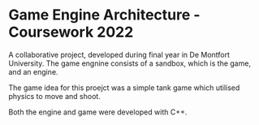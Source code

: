 # Game Engine Architecture - Coursework 2022

A collaborative project, developed during final year in De Montfort University.
The game engnine consists of a sandbox, which is the game, and an engine.

The game idea for this proejct was a simple tank game which utilised physics to move and shoot.

Both the engine and game were developed with C++.
